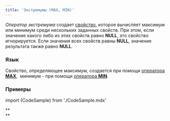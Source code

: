 ```yaml
---
title: 'Экстремумы (MAX, MIN)'
---
```


*Оператор экстремума* создает [свойство](Properties.md), которое вычисляет максимум или минимум среди нескольких заданных свойств. При этом, если значение какого либо из этих свойств равно **NULL**, это свойство игнорируется. Если значения всех свойств равны **NULL**, значение результата также равно **NULL**.

### Язык

Свойство, определяющее максимум, создается при помощи [оператора **MAX**](MAX_operator.md),  минимум - при помощи [оператора **MIN**](MIN_operator.md).

### Примеры

import {CodeSample} from './CodeSample.mdx'

<CodeSample url="https://ru-documentation.lsfusion.org/sample?file=OperatorPropertySample&block=max"/>


<CodeSample url="https://ru-documentation.lsfusion.org/sample?file=OperatorPropertySample&block=min"/>

**  
**
